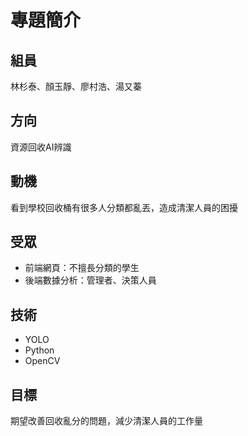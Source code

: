 # 專題簡介

## 組員
林杉泰、顏玉靜、廖村浩、湯又蓁

## 方向
資源回收AI辨識

## 動機
看到學校回收桶有很多人分類都亂丟，造成清潔人員的困擾

## 受眾
- 前端網頁：不擅長分類的學生  
- 後端數據分析：管理者、決策人員  

## 技術
- YOLO  
- Python  
- OpenCV  

## 目標
期望改善回收亂分的問題，減少清潔人員的工作量
